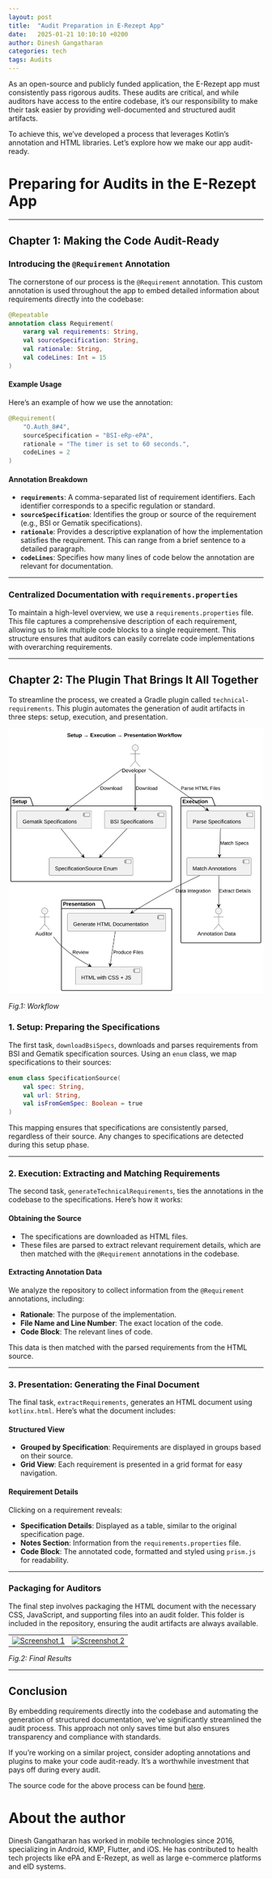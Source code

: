 ```yaml
---
layout: post
title:  "Audit Preparation in E-Rezept App"
date:   2025-01-21 10:10:10 +0200
author: Dinesh Gangatharan
categories: tech
tags: Audits
---
```


As an open-source and publicly funded application, the E-Rezept app must consistently pass rigorous audits. These audits are critical, and while auditors have access to the entire codebase, it’s our responsibility to make their task easier by providing well-documented and structured audit artifacts.

To achieve this, we’ve developed a process that leverages Kotlin’s annotation and HTML libraries. Let’s explore how we make our app audit-ready.


# Preparing for Audits in the E-Rezept App

---

## Chapter 1: Making the Code Audit-Ready

### Introducing the `@Requirement` Annotation

The cornerstone of our process is the `@Requirement` annotation. This custom annotation is used throughout the app to embed detailed information about requirements directly into the codebase:

```kotlin
@Repeatable
annotation class Requirement(
    vararg val requirements: String,
    val sourceSpecification: String,
    val rationale: String,
    val codeLines: Int = 15
)
```

#### Example Usage

Here’s an example of how we use the annotation:

```kotlin
@Requirement(
    "O.Auth_8#4",
    sourceSpecification = "BSI-eRp-ePA",
    rationale = "The timer is set to 60 seconds.",
    codeLines = 2
)
```

#### Annotation Breakdown

- **`requirements`**: A comma-separated list of requirement identifiers. Each identifier corresponds to a specific regulation or standard.
- **`sourceSpecification`**: Identifies the group or source of the requirement (e.g., BSI or Gematik specifications).
- **`rationale`**: Provides a descriptive explanation of how the implementation satisfies the requirement. This can range from a brief sentence to a detailed paragraph.
- **`codeLines`**: Specifies how many lines of code below the annotation are relevant for documentation.

---

### Centralized Documentation with `requirements.properties`

To maintain a high-level overview, we use a `requirements.properties` file. This file captures a comprehensive description of each requirement, allowing us to link multiple code blocks to a single requirement. This structure ensures that auditors can easily correlate code implementations with overarching requirements.

---

## Chapter 2: The Plugin That Brings It All Together

To streamline the process, we created a Gradle plugin called `technical-requirements`. This plugin automates the generation of audit artifacts in three steps: setup, execution, and presentation.

[![Audit Preparation Workflow](/assets/img/20250121-audit-preparation/process-uml.svg)](/assets/img/20250121-audit-preparation/process-uml.svg)

*Fig.1: Workflow*

### 1. Setup: Preparing the Specifications

The first task, `downloadBsiSpecs`, downloads and parses requirements from BSI and Gematik specification sources. Using an `enum` class, we map specifications to their sources:

```kotlin
enum class SpecificationSource(
    val spec: String,
    val url: String,
    val isFromGemSpec: Boolean = true
)
```

This mapping ensures that specifications are consistently parsed, regardless of their source. Any changes to specifications are detected during this setup phase.

---

### 2. Execution: Extracting and Matching Requirements

The second task, `generateTechnicalRequirements`, ties the annotations in the codebase to the specifications. Here’s how it works:

#### Obtaining the Source

- The specifications are downloaded as HTML files.
- These files are parsed to extract relevant requirement details, which are then matched with the `@Requirement` annotations in the codebase.

#### Extracting Annotation Data

We analyze the repository to collect information from the `@Requirement` annotations, including:

- **Rationale**: The purpose of the implementation.
- **File Name and Line Number**: The exact location of the code.
- **Code Block**: The relevant lines of code.

This data is then matched with the parsed requirements from the HTML source.

---

### 3. Presentation: Generating the Final Document

The final task, `extractRequirements`, generates an HTML document using `kotlinx.html`. Here’s what the document includes:

#### Structured View

- **Grouped by Specification**: Requirements are displayed in groups based on their source.
- **Grid View**: Each requirement is presented in a grid format for easy navigation.

#### Requirement Details

Clicking on a requirement reveals:

- **Specification Details**: Displayed as a table, similar to the original specification page.
- **Notes Section**: Information from the `requirements.properties` file.
- **Code Block**: The annotated code, formatted and styled using `prism.js` for readability.

---

### Packaging for Auditors

The final step involves packaging the HTML document with the necessary CSS, JavaScript, and supporting files into an audit folder. This folder is included in the repository, ensuring the audit artifacts are always available.

<table style="border-collapse: collapse; border: none; width: 100%; text-align: center;">
  <tr>
    <td style="border: none;">
      <a href="{{ site.baseurl }}/assets/img/20250121-audit-preparation/audit-report-screenshot-1.png">
        <img src="{{ site.baseurl }}/assets/img/20250121-audit-preparation/audit-report-screenshot-1.png" alt="Screenshot 1" width="350" />
      </a>
    </td>
    <td style="border: none;">
      <a href="{{ site.baseurl }}/assets/img/20250121-audit-preparation/audit-report-screenshot-2.png">
        <img src="{{ site.baseurl }}/assets/img/20250121-audit-preparation/audit-report-screenshot-2.png" alt="Screenshot 2" width="350"/>
      </a>
    </td>
  </tr>
</table>

*Fig.2: Final Results*

---

## Conclusion

By embedding requirements directly into the codebase and automating the generation of structured documentation, we’ve significantly streamlined the audit process. This approach not only saves time but also ensures transparency and compliance with standards.

If you’re working on a similar project, consider adopting annotations and plugins to make your code audit-ready. It’s a worthwhile investment that pays off during every audit.

The source code for the above process can be found [here](https://github.com/gematik/E-Rezept-App-Android/tree/master/plugins/technical-requirements-plugin).


# About the author
Dinesh Gangatharan has worked in mobile technologies since 2016, specializing in Android, KMP, Flutter, and iOS. He has contributed to health tech projects like ePA and E-Rezept, as well as large e-commerce platforms and eID systems.

